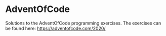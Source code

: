 # AdventOfCode
Solutions to the AdventOfCode programming exercises.
The exercises can be found here: https://adventofcode.com/2020/
